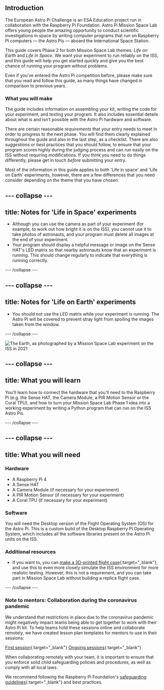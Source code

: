 ## Introduction

The European Astro Pi Challenge is an ESA Education project run in collaboration with the Raspberry Pi Foundation. Astro Pi Mission Space Lab offers young people the amazing opportunity to conduct scientific investigations in space by writing computer programs that run on Raspberry Pi computers — the Astro Pis — aboard the International Space Station.

This guide covers Phase 2 for both Mission Space Lab themes: _Life on Earth_ and _Life in Space_. We want your experiment to run reliably on the ISS, and this guide will help you get started quickly and give you the best chance of running your program without problems.

Even if you’ve entered the Astro Pi competition before, please make sure that you read and follow this guide, as many things have changed in comparison to previous years.

### What you will make

The guide includes information on assembling your kit, writing the code for your experiment, and testing your program. It also includes essential details about what is and isn’t possible with the Astro Pi hardware and software.

There are certain reasonable _requirements_ that your entry needs to meet in order to progress to the next phase. You will find them clearly explained throughout the guide and also in the last step, as a checklist. There are also _suggestions_ or best practices that you should follow, to ensure that your program scores highly during the judging process and can run easily on the ISS without requiring modifications. If you think you need to do things differently, please get in touch _before_ submitting your entry.

Most of the information in this guide applies to both 'Life in space' and 'Life on Earth' experiments, however, there are a few differences that you need consider depending on the theme that you have chosen.

--- collapse ---
---
title: Notes for 'Life in Space' experiments
---

+ Although you can use the camera as part of your experiment (for example, to work out how bright it is on the ISS), you cannot use it to take photos of astronauts, and your program must delete all images at the end of your experiment.
+ Your program should display a helpful message or image on the Sense HAT's LED matrix so that nearby astronauts know that an experiment is running. This should change regularly to indicate that everything is running correctly.

--- /collapse ---

--- collapse ---
---
title: Notes for 'Life on Earth' experiments
---

+ You should not use the LED matrix while your experiment is running. The Astro Pi will be covered to prevent stray light from spoiling the images taken from the window.

--- /collapse ---

![The Earth, as photographed by a Mission Space Lab experiment on the ISS in 2021](images/astrocmp-2021.gif)

--- collapse ---
---
title: What you will learn
---

You'll learn how to connect the hardware that you'll need to the Raspberry Pi (e.g. the Sense HAT, the Camera Module, a PIR Motion Sensor or the Coral TPU), and how to turn your Mission Space Lab Phase 1 idea into a working experiment by writing a Python program that can run on the ISS Astro Pis.

--- /collapse ---

--- collapse ---
---
title: What you will need
---
### Hardware

+ A Raspberry Pi 4
+ A Sense HAT
+ A Camera Module (if necessary for your experiment)
+ A PIR Motion Sensor (if necessary for your experiment)
+ A Coral TPU (if necessary for your experiment)

### Software

You will need the Desktop version of the Flight Operating System (OS) for the Astro Pi. This is a custom build of the Desktop Raspberry Pi Operating System, which includes all the software libraries present on the Astro Pi units on the ISS.

### Additional resources

+ If you want to, you can [make a 3D-printed flight case](https://projects.raspberrypi.org/en/projects/astro-pi-flight-case){:target="_blank"}, and use this to even more closely simulate the ISS environment for more realistic testing. However, this is not a requirement, and you can take part in Mission Space Lab without building a replica flight case.

--- /collapse ---

### Note to mentors: Collaboration during the coronavirus pandemic

We understand that restrictions in place due to the coronavirus pandemic might negatively impact teams being able to get together to work with their Astro Pi kit. To help teams hold these sessions online and collaborate remotely, we have created lesson plan templates for mentors to use in their sessions:

[First session](https://rpf.io/first-session-spacelab){:target="_blank"}
[Ongoing sessions](https://rpf.io/ongoing-sessions-spacelab){:target="_blank"}

When collaborating remotely with your team, it is important to ensure that you enforce solid child safeguarding policies and procedures, as well as comply with all local laws. 

We recommend following the Raspberry Pi Foundation's [safeguarding guidelines](https://rpf.io/safeguarding){:target="_blank"} and best practices.
